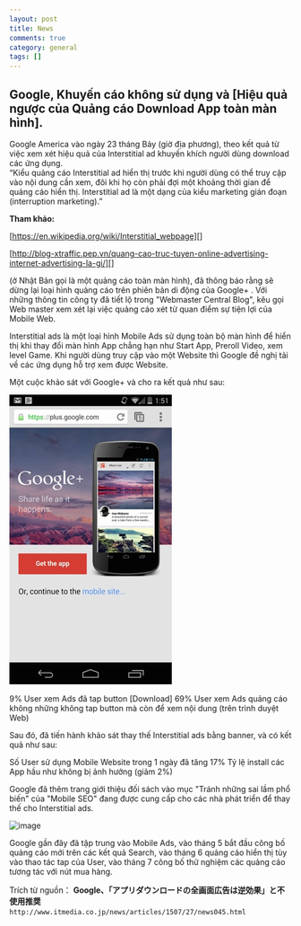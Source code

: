 ```yaml
---
layout: post  
title: News  
comments: true  
category: general  
tags: []
---
```


## Google, Khuyến cáo không sử dụng và [Hiệu quả ngược của Quảng cáo Download App toàn màn hình].   


Google America vào ngày 23 tháng Bảy (giờ địa phương), theo kết quả từ việc xem xét hiệu quả của Interstitial ad khuyến khích người dùng download các ứng dụng.   
   “Kiểu quảng cáo Interstitial ad hiển thị trước khi người dùng có thể truy cập vào nội dung cần xem, đôi khi họ còn phải đợi một khoảng thời gian để quảng cáo hiển thị. Interstitial ad là một dạng của kiểu marketing gián đoạn (interruption marketing).” 

   **Tham khảo:**

[https://en.wikipedia.org/wiki/Interstitial_webpage][]

[https://en.wikipedia.org/wiki/Interstitial_webpage]: https://en.wikipedia.org/wiki/Interstitial_webpage


[http://blog-xtraffic.pep.vn/quang-cao-truc-tuyen-online-advertising-internet-advertising-la-gi/][]

[http://blog-xtraffic.pep.vn/quang-cao-truc-tuyen-online-advertising-internet-advertising-la-gi/]:http://blog-xtraffic.pep.vn/quang-cao-truc-tuyen-online-advertising-internet-advertising-la-gi/

 (ở Nhật Bản gọi là một quảng cáo toàn màn hình), đã thông báo rằng sẽ dừng lại loại hình quảng cáo trên phiên bản di động của Google+ . Với những thông tin công ty đã tiết lộ trong "Webmaster Central Blog", kêu gọi Web master xem xét lại việc quảng cáo xét từ quan điểm sự tiện lợi của Mobile Web. 

Interstitial ads là một loại hình Mobile Ads sử dụng toàn bộ màn hình để hiển thị khi thay đổi màn hình App chẳng hạn như Start App, Preroll Video, xem level Game.
Khi người dùng truy cập vào một Website thì Google đề nghị tải về các ứng dụng  hỗ trợ xem được Website.

Một cuộc khảo sát với Google+ và cho ra kết quả như sau:

![image](/res/advertisement/a.jpg)

9% User xem Ads đã tap button [Download] 
69% User xem Ads quảng cáo không những không tap button mà còn để xem nội dung (trên trình duyệt Web)

Sau đó, đã tiến hành khảo sát thay thế Interstitial ads bằng banner, và có kết quả như sau:

Số User sử dụng Mobile Website trong 1 ngày đã tăng 17%
Tỷ lệ install các App hầu như không bị ảnh hưởng (giảm 2%)

Google đã thêm trang giới thiệu đối sách vào mục "Tránh những sai lầm phổ biến" của "Mobile SEO" đang được cung cấp cho các nhà phát triển để thay thế cho Interstitial ads.

![image](/res/News/b.jpg)

 Google gần đây đã tập trung vào Mobile Ads, vào tháng 5 bắt đầu công bố quảng cáo mới trên các kết quả Search, vào tháng 6 quảng cáo hiển thị tùy vào thao tác tap của User, vào tháng 7 công bố thử nghiệm các quảng cáo tương tác với nút mua hàng. 


Trích từ nguồn：  **Google、「アプリダウンロードの全画面広告は逆効果」と不使用推奨**   
`http://www.itmedia.co.jp/news/articles/1507/27/news045.html`




